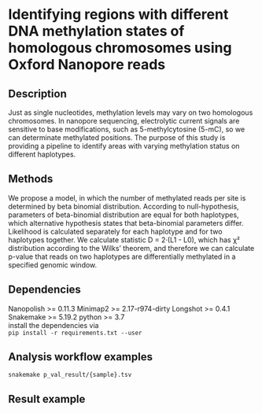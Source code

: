 # Identifying regions with different DNA methylation states of homologous chromosomes using Oxford Nanopore reads  

## Description  

Just as single nucleotides, methylation levels may vary on two homologous chromosomes. In nanopore sequencing, electrolytic current signals are sensitive to base modifications, such as 5-methylcytosine (5-mC), so we can determinate methylated positions. The purpose of this study is providing a pipeline to identify areas with varying methylation status on different haplotypes.  

## Methods

We propose a model, in which the number of methylated reads per site is determined by beta binomial distribution. According to null-hypothesis, parameters of beta-binomial distribution are equal for both haplotypes, which alternative hypothesis states that beta-binomial parameters differ. Likelihood is calculated separately for each haplotype and for two haplotypes together. We calculate statistic D = 2·(L1 - L0), which has χ² distribution according to the Wilks’ theorem, and therefore we can calculate p-value that reads on two haplotypes are differentially methylated in a specified genomic window.  

## Dependencies

Nanopolish >= 0.11.3
Minimap2 >= 2.17-r974-dirty
Longshot >= 0.4.1
Snakemake >= 5.19.2
python >= 3.7  
install the dependencies via  
```pip install -r requirements.txt --user```  

## Analysis workflow examples

```snakemake p_val_result/{sample}.tsv```

## Result example

